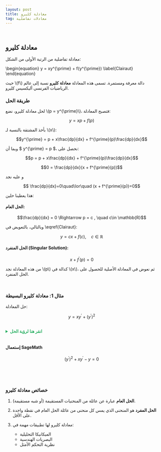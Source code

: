 ```yaml
---
layout: post
title: معادلة كليرو
tag: معادلات تفاضلية
---
```


<br>



## معادلة كليرو

معادلة تفاضلية من الرتبة الأولى من الشكل:

\begin{equation}
y = xy^{\prime} + f(y^{\prime})
\label{Clairaut}
\end{equation}

حيث \\(f\\) دالة معرفة ومستمرة. تسمى هذه المعادلة **معادلة كليرو** نسبة إلى عالم الرياضيات الفرنسي أليكسيس كليرو.

### طريقة الحل

لحل معادلة كليرو، نضع \\(p = y^{\prime}\\)، فتصبح المعادلة:


$$y = xp + f(p)$$


بأخذ المشتقة بالنسبة لـ \\(x\\):

$$y^{\prime} = p + x\frac{dp}{dx} + f^{\prime}(p)\frac{dp}{dx}$$

وبما أن $ y^{\prime} = p $، نحصل على:

$$p = p + x\frac{dp}{dx} + f^{\prime}(p)\frac{dp}{dx}$$

$$0 = \frac{dp}{dx}(x + f^{\prime}(p))$$

و عليه نجد

$$ \frac{dp}{dx}=0\quad\lor\quad (x + f^{\prime}(p))=0$$

هذا يعطينا حلين:

#### الحل العام:

$$\frac{dp}{dx} = 0 \Rightarrow p = c , \quad c\in \mathbb{R}$$

وبالتالي، بالتعويض في \eqref{Clairaut}:

$$y = cx + f(c), \quad c \in \mathbb{R}$$

#### الحل المنفرد (Singular Solution):

$$x + f^{\prime}(p) = 0$$

من هذه المعادلة نجد \\(p\\) كدالة في \\(x\\)، ثم نعوض في المعادلة الأصلية للحصول على الحل المنفرد.

<br>

### مثال 1: معادلة كليرو البسيطة

حل المعادلة:

$$y = xy^{\prime} + (y^{\prime})^2$$

<br>
<details>
  <summary style="color: #27ae60; font-weight: bold;"> انقر هنا لرؤية الحل</summary>

<br>


<b>الخطوة 1:</b> تحديد الشكل


هذه معادلة كليرو حيث $ f(p) = p^2 $

<br>
<b>الخطوة 2:</b> الحل العام


$$y = cx + c^2, \quad c \in \mathbb{R}$$

هذا عبارة عن عائلة من المستقيمات.


<br>

<b>الخطوة 3:</b> الحل المنفرد

من الشرط $ x + f'(p) = 0 $:


$$x + 2p = 0 \Rightarrow p = -\frac{x}{2}$$

بالتعويض في المعادلة الأصلية:


$$y = x \cdot \left(-\frac{x}{2}\right) + \left(-\frac{x}{2}\right)^2$$

$$y = -\frac{x^2}{2} + \frac{x^2}{4} = -\frac{x^2}{4}$$


<b>الحل النهائي:</b>
<br>

- الحل العام: $ y = cx + c^2 $

 <br>
  
- الحل المنفرد: $y = -\frac{x^2}{4}$

</details>
<br>

#### إستعمال SageMath



$$
(y^{\prime})^{2} + x y^{\prime}-y = 0 
$$

<div class="sage">
  <script type="text/x-sage">
x = var("x")
y = function('y')(x)
eq2= y==x*diff(y,x)+diff(y,x)^2   
sol2=desolve(eq2, y,show_method=True,contrib_ode=True)
pretty_print(sol2)
  </script>
</div>

<br>


<div class="sage">
  <script type="text/x-sage">
x = var("x")
y = function('y')(x)
# معادلة كليرو: y = x*y' + (y')^2
# الحل العام
c = var('c')
general_solution = c*x + c^2
print("الحل العام:")
pretty_print("y =", general_solution)

# الحل المفرد
singular_solution = -x^2/4
print("\nالحل المفرد:")
pretty_print("y =", singular_solution)

# رسم العائلة من الحلول
import matplotlib.pyplot as plt
import numpy as np

x_vals = np.linspace(-3, 3, 100)
plt.figure(figsize=(10, 6))

# رسم الحلول العامة لقيم مختلفة من c
for c_val in [-2, -1, 0, 1, 2]:
    y_vals = c_val * x_vals + c_val**2
    plt.plot(x_vals, y_vals, 'b--', alpha=0.7, label=f'c = {c_val}' if c_val == 2 else '')

# رسم الحل المفرد
y_singular = -x_vals**2/4
plt.plot(x_vals, y_singular, 'r-', linewidth=3, label='الحل المفرد')

plt.grid(True)
plt.xlabel('x')
plt.ylabel('y')
plt.title('معادلة كليرو: y = xy\' + (y\')²')
plt.legend()
plt.show()
  </script>
</div>

<br>


### خصائص معادلة كليرو

1. **الحل العام** عبارة عن عائلة من المنحنيات المستقيمة (أو شبه مستقيمة).

2. **الحل المفرد** هو المنحنى الذي يمس كل منحنى من عائلة الحل العام في نقطة واحدة على الأقل.

3. معادلة كليرو لها تطبيقات مهمة في:
   - الميكانيكا التحليلية
   - البصريات الهندسية  
   - نظرية التحكم الأمثل

<br>

